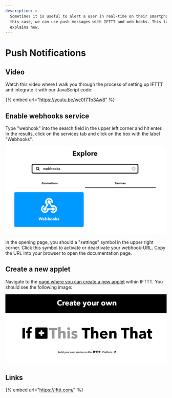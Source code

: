 ```yaml
---
description: >-
  Sometimes it is useful to alert a user in real-time on their smartphone. In
  this case, we can use push messages with IFTTT and web hooks. This tutorial
  explains how.
---
```


# Push Notifications

## Video

Watch this video where I walk you through the process of setting up IFTTT and integrate it with our JavaScript code:

{% embed url="https://youtu.be/we0f7To3Aw8" %}

## Enable webhooks service

Type "webhook" into the search field in the upper left corner and hit enter. In the results, click on the services tab and click on the box with the label "Webhooks".

![](<../../.gitbook/assets/image (53).png>)

In the opening page, you should a "settings" symbol in the upper right corner. Click this symbol to activate or deactivate your webhook-URL. Copy the URL into your browser to open the documentation page.

## Create a new applet

Navigate to the [page where you can create a new applet](https://ifttt.com/create) within IFTTT. You should see the following image:

![IFTTT applets are based on a trigger and an action.](<../../.gitbook/assets/image (58).png>)

## Links

{% embed url="https://ifttt.com/" %}


